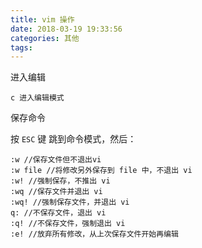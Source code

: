 ```yaml
---
title: vim 操作
date: 2018-03-19 19:33:56
categories: 其他
tags:
---
```


进入编辑

	c 进入编辑模式

保存命令

按 `ESC` 键 跳到命令模式，然后：

	:w //保存文件但不退出vi
	:w file //将修改另外保存到 file 中，不退出 vi
	:w! //强制保存，不推出 vi
	:wq //保存文件并退出 vi
	:wq! //强制保存文件，并退出 vi
	q: //不保存文件，退出 vi
	:q! //不保存文件，强制退出 vi
	:e! //放弃所有修改，从上次保存文件开始再编辑